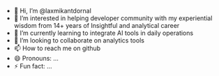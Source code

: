 - 👋 Hi, I’m @laxmikantdornal
- 👀 I’m interested in helping developer community with my experiential wisdom from 14+ years of Insightful and analytical career
- 🌱 I’m currently learning to integrate AI tools in daily operations
- 💞️ I’m looking to collaborate on analytics tools
- 📫 How to reach me on github
- 😄 Pronouns: ...
- ⚡ Fun fact: ...

<!---
laxmikantdornal/laxmikantdornal is a ✨ special ✨ repository because its `README.md` (this file) appears on your GitHub profile.
You can click the Preview link to take a look at your changes.
--->
